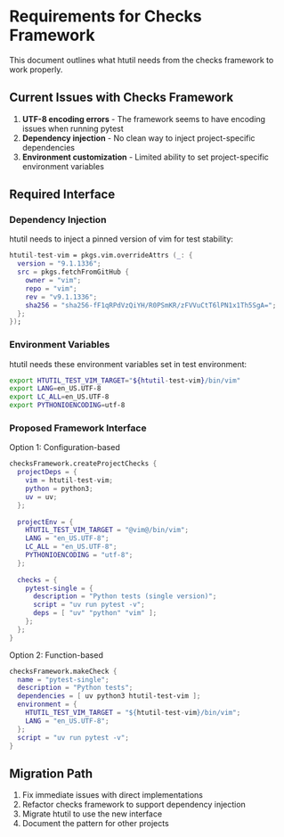# Requirements for Checks Framework

This document outlines what htutil needs from the checks framework to work properly.

## Current Issues with Checks Framework

1. **UTF-8 encoding errors** - The framework seems to have encoding issues when running pytest
2. **Dependency injection** - No clean way to inject project-specific dependencies
3. **Environment customization** - Limited ability to set project-specific environment variables

## Required Interface

### Dependency Injection
htutil needs to inject a pinned version of vim for test stability:

```nix
htutil-test-vim = pkgs.vim.overrideAttrs (_: {
  version = "9.1.1336";
  src = pkgs.fetchFromGitHub {
    owner = "vim";
    repo = "vim";
    rev = "v9.1.1336";
    sha256 = "sha256-fF1qRPdVzQiYH/R0PSmKR/zFVVuCtT6lPN1x1Th5SgA=";
  };
});
```

### Environment Variables
htutil needs these environment variables set in test environment:

```bash
export HTUTIL_TEST_VIM_TARGET="${htutil-test-vim}/bin/vim"
export LANG=en_US.UTF-8
export LC_ALL=en_US.UTF-8
export PYTHONIOENCODING=utf-8
```

### Proposed Framework Interface

Option 1: Configuration-based
```nix
checksFramework.createProjectChecks {
  projectDeps = {
    vim = htutil-test-vim;
    python = python3;
    uv = uv;
  };
  
  projectEnv = {
    HTUTIL_TEST_VIM_TARGET = "@vim@/bin/vim";
    LANG = "en_US.UTF-8";
    LC_ALL = "en_US.UTF-8";
    PYTHONIOENCODING = "utf-8";
  };
  
  checks = {
    pytest-single = {
      description = "Python tests (single version)";
      script = "uv run pytest -v";
      deps = [ "uv" "python" "vim" ];
    };
  };
}
```

Option 2: Function-based
```nix
checksFramework.makeCheck {
  name = "pytest-single";
  description = "Python tests";
  dependencies = [ uv python3 htutil-test-vim ];
  environment = {
    HTUTIL_TEST_VIM_TARGET = "${htutil-test-vim}/bin/vim";
    LANG = "en_US.UTF-8";
  };
  script = "uv run pytest -v";
}
```

## Migration Path

1. Fix immediate issues with direct implementations
2. Refactor checks framework to support dependency injection
3. Migrate htutil to use the new interface
4. Document the pattern for other projects
